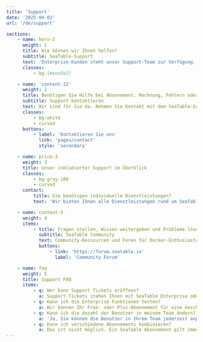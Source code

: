 ```yaml
---
title: 'Support'
date: '2025-04-03'
url: '/de/support'

sections:
    - name: hero-2
      weight: 1
      title: Wie können wir Ihnen helfen?
      subtitle: SeaTable-Support
      text: 'Enterprise-Kunden steht unser Support-Team zur Verfügung. Die SeaTable Community hilft bei Fragen aller Art.'
      classes:
          - bg-[#ece5e2]

    - name: 'content-22'
      weight: 2
      title: Benötigen Sie Hilfe bei Abonnement, Rechnung, Fehlern oder der Ausführung von SeaTable?
      subtitle: Support kontaktieren
      text: Wir sind für Sie da. Nehmen Sie Kontakt mit dem SeaTable-Support auf.
      classes:
          - bg-white
          - curved
      buttons:
          - label: 'Kontaktieren Sie uns'
            link: 'pages/contact'
            style: 'secondary'

    - name: price-3
      weight: 3
      title: Unser inkludierter Support im Überblick
      classes:
          - bg-gray-100
          - curved
      contact:
          title: Sie benötigen individuelle Dienstleistungen?
          text: 'Wir bieten Ihnen alle Dienstleistungen rund um SeaTable aus einer Hand. So z. B. Installation, Wartung und Betrieb, individuelle Entwicklungen sowie Schulungen. Sprechen Sie uns an!'

    - name: content-5
      weight: 4
      items:
          - title: Fragen stellen, Wissen weitergeben und Probleme lösen.
            subtitle: SeaTable Community
            text: Community-Ressourcen und Foren für Docker-Enthusiasten, um technische Lösungen zu diskutieren, Ideen auszutauschen und in Kontakt zu bleiben.
            buttons:
                - link: 'https://forum.seatable.io'
                  label: 'Community Forum'

    - name: faq
      weight: 5
      title: Support FAQ
      items:
          - q: Wer kann Support Tickets eröffnen?
            a: Support-Tickets stehen Ihnen mit SeaTable Enterprise oder mit SeaTable Dedicated zu. Free- und Plus-Kunden können sich jedoch jederzeit im Community Forum Hilfe holen.
          - q: Kann ich die Enterprise Funktionen testen?
            a: Wir können Ihr Free- oder Plus-Abonnement für eine beschränkte Zeit kostenfrei auf ein Enterprise-Abonnement upgraden. Senden Sie uns bitte über die Teamverwaltung eine entsprechende Anfrage.
          - q: Kann ich die Anzahl der Benutzer in meinem Team ändern?
            a: 'Ja, Sie können die Benutzer in Ihrem Team jederzeit anpassen. Bei SeaTable Cloud Free, Plus und Enterprise können Sie dies selbst über die Teamverwaltung machen. Bei SeaTable Dedicated sprechen Sie bitte Ihren persönlichen Ansprechpartner an.<br/><br/>Im Free-Abonnement ist die Teamgröße auf 25 begrenzt. Bei den anderen SeaTable Cloud Abonnements und bei SeaTable Dedicated ist die Benutzeranzahl unbegrenzt.'
          - q: Kann ich verschiedene Abonnements kombinieren?
            a: Das ist nicht möglich. Ein SeaTable Abonnement gilt immer für ein gesamtes Team, d.h. für alle Mitglieder. Wenn Sie die zusätzlichen Funktionen und die höheren Limits des Plus- bzw. Enterprise-Abonnements nutzen möchten, müssen Sie für alle aktiven Teammitglieder eine entsprechende Lizenz erwerben.
---
```

